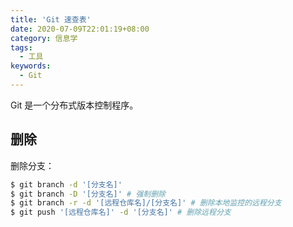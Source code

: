 ```yaml
---
title: 'Git 速查表'
date: 2020-07-09T22:01:19+08:00
category: 信息学
tags:
  - 工具
keywords:
  - Git
---
```


Git 是一个分布式版本控制程序。

<!-- more -->

<a name="删除"></a>

## 删除

删除分支：

```sh
$ git branch -d '[分支名]'
$ git branch -D '[分支名]' # 强制删除
$ git branch -r -d '[远程仓库名]/[分支名]' # 删除本地监控的远程分支
$ git push '[远程仓库名]' -d '[分支名]' # 删除远程分支
```
